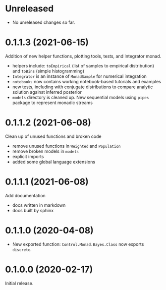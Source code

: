 # Unreleased

- No unreleased changes so far.

# 0.1.1.3 (2021-06-15)

Addition of new helper functions, plotting tools, tests, and Integrator monad.

- helpers include: `toEmpirical` (list of samples to empirical distribution) and `toBins` (simple histogramming)
- `Integrator` is an instance of `MonadSample` for numerical integration
- `notebooks` now contains working notebook-based tutorials and examples
- new tests, including with conjugate distributions to compare analytic solution against inferred posterior
- `models` directory is cleaned up. New sequential models using `pipes` package to represent monadic streams


# 0.1.1.2 (2021-06-08)

Clean up of unused functions and broken code

- remove unused functions in `Weighted` and `Population`
- remove broken models in `models`
- explicit imports
- added some global language extensions

# 0.1.1.1 (2021-06-08)

Add documentation

- docs written in markdown
- docs built by sphinx


# 0.1.1.0 (2020-04-08)

- New exported function: `Control.Monad.Bayes.Class` now exports `discrete`.

# 0.1.0.0 (2020-02-17)

Initial release.
